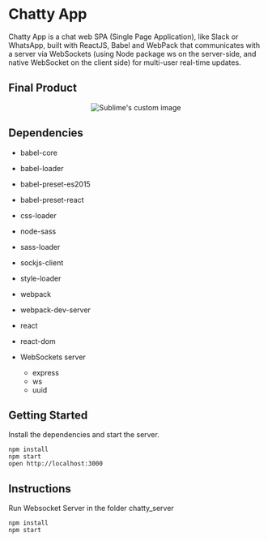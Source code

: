 # Chatty App

Chatty App is a chat web SPA (Single Page Application), like Slack or WhatsApp, built with ReactJS, Babel and WebPack that communicates with a server via WebSockets (using Node package ws on the server-side, and native WebSocket on the client side) for multi-user real-time updates.

## Final Product

<p align="center">
  <img src="" alt="Sublime's custom image"/>
</p>

## Dependencies

- babel-core
- babel-loader
- babel-preset-es2015
- babel-preset-react
- css-loader
- node-sass
- sass-loader
- sockjs-client
- style-loader
- webpack
- webpack-dev-server
- react
- react-dom

- WebSockets server
  - express
  - ws
  - uuid

## Getting Started

Install the dependencies and start the server.

``` cli
npm install
npm start
open http://localhost:3000
```

## Instructions

Run Websocket Server in the folder chatty_server

``` cli
npm install
npm start
```
